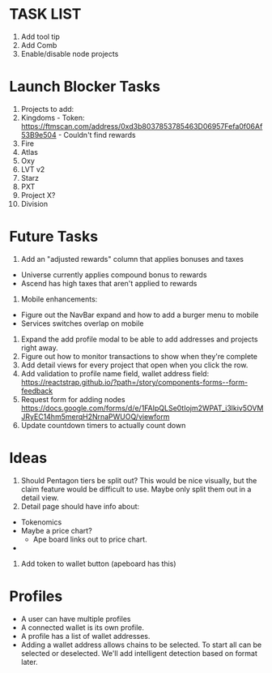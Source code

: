 # TASK LIST
1. Add tool tip
1. Add Comb
1. Enable/disable node projects

# Launch Blocker Tasks
1. Projects to add:
  1. Kingdoms
    - Token: https://ftmscan.com/address/0xd3b8037853785463D06957Fefa0f06Af53B9e504
    - Couldn't find rewards
  1. Fire
  1. Atlas
  1. Oxy
  1. LVT v2
  1. Starz
  1. PXT
  1. Project X?
  1. Division

# Future Tasks
1. Add an "adjusted rewards" column that applies bonuses and taxes
  - Universe currently applies compound bonus to rewards
  - Ascend has high taxes that aren't applied to rewards
1. Mobile enhancements:
  - Figure out the NavBar expand and how to add a burger menu to mobile
  - Services switches overlap on mobile
1. Expand the add profile modal to be able to add addresses and projects right away.
1. Figure out how to monitor transactions to show when they're complete
1. Add detail views for every project that open when you click the row.
1. Add validation to profile name field, wallet address field: https://reactstrap.github.io/?path=/story/components-forms--form-feedback
1. Request form for adding nodes https://docs.google.com/forms/d/e/1FAIpQLSe0tIojm2WPAT_i3lkiv5OVMJRyEC14hm5merqH2NrnaPWUOQ/viewform
1. Update countdown timers to actually count down

# Ideas
1. Should Pentagon tiers be split out? This would be nice visually, but the claim feature would be difficult to use. Maybe only split them out in a detail view.
1. Detail page should have info about:
  - Tokenomics
  - Maybe a price chart?
    - Ape board links out to price chart.
  -
1. Add token to wallet button (apeboard has this)

# Profiles

* A user can have multiple profiles
* A connected wallet is its own profile.
* A profile has a list of wallet addresses.
* Adding a wallet address allows chains to be selected. To start all can be selected or deselected. We'll add intelligent detection based on format later.
